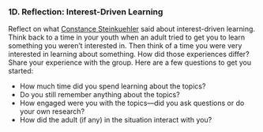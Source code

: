 ### 1D. Reflection: Interest-Driven Learning

Reflect on what [Constance Steinkuehler](https://www.youtube.com/embed/3wMk8SqFoEk) said about interest-driven learning. Think back to a time in your youth when an adult tried to get you to learn something you weren’t interested in. Then think of a time you were very interested in learning about something. How did those experiences differ? Share your experience with the group. Here are a few questions to get you started:
* How much time did you spend learning about the topics? 
* Do you still remember anything about the topics? 
* How engaged were you with the topics—did you ask questions or do your own research? 
* How did the adult (if any) in the situation interact with you?
